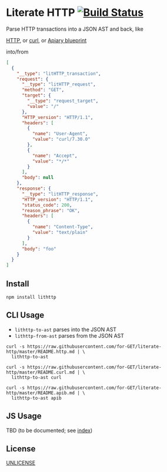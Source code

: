 # Literate HTTP [![Build Status][2]][1]

Parse HTTP transactions into a JSON AST and back, like

[HTTP](./README.http.md), or [curl](./README.curl.md), or [Apiary blueprint](./README.apib.md)

into/from

```json
[
  {
    "__type": "litHTTP_transaction",
    "request": {
      "__type": "litHTTP_request",
      "method": "GET",
      "target": {
        "__type": "request_target",
        "value": "/"
      },
      "HTTP_version": "HTTP/1.1",
      "headers": [
        {
          "name": "User-Agent",
          "value": "curl/7.30.0"
        },
        {
          "name": "Accept",
          "value": "*/*"
        }
      ],
      "body": null
    },
    "response": {
      "__type": "litHTTP_response",
      "HTTP_version": "HTTP/1.1",
      "status_code": 200,
      "reason_phrase": "OK",
      "headers": [
        {
          "name": "Content-Type",
          "value": "text/plain"
        }
      ],
      "body": "foo"
    }
  }
]
```


## Install

```shell
npm install lithttp
```

## CLI Usage

* `lithttp-to-ast` parses into the JSON AST
* `lithttp-from-ast` parses from the JSON AST

```shell
curl -s https://raw.githubusercontent.com/for-GET/literate-http/master/README.http.md | \
  lithttp-to-ast

curl -s https://raw.githubusercontent.com/for-GET/literate-http/master/README.curl.md | \
  lithttp-to-ast curl

curl -s https://raw.githubusercontent.com/for-GET/literate-http/master/README.apib.md | \
  lithttp-to-ast apib
```

## JS Usage

TBD (to be documented; see [index](./src/index.coffee))

## License

[UNLICENSE](LICENSE)


  [1]: https://travis-ci.org/for-GET/literate-http
  [2]: https://travis-ci.org/for-GET/literate-http.png
